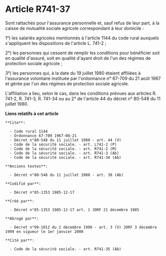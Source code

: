 # Article R741-37

Sont rattachés pour l'assurance personnelle et, sauf refus de leur part, à la caisse de mutualité sociale agricole
correspondant à leur domicile : 

1°) les salariés agricoles mentionnés à l'article 1144 du code rural auxquels s'appliquent les dispositions de l'article L.
741-2 ; 

2°) les personnes qui cessent de remplir les conditions pour bénéficier soit en qualité d'assuré, soit en qualité d'ayant
droit de l'un des régimes de protection sociale agricole ; 

3°) les personnes qui, à la date du 19 juillet 1980 étaient affiliées à l'assurance volontaire instituée par l'ordonnance n°
67-709 du 21 août 1967 et gérée par l'un des régimes de protection sociale agricole. 

L'affiliation a lieu, selon le cas, dans les conditions prévues aux articles R. 741-2, R. 741-3, R. 741-34 ou au 2° de
l'article 44 du décret n° 80-548 du 11 juillet 1980.

**Liens relatifs à cet article**

	**Cite**:

	  - Code rural 1144
	  - Ordonnance 67-709 1967-08-21
	  - Décret n°80-548 du 11 juillet 1980 - art. 44 (V)
	  - Code de la sécurité sociale. - art. L741-2 (P)
	  - Code de la sécurité sociale. - art. R741-2 (M)
	  - Code de la sécurité sociale. - art. R741-3 (Ab)
	  - Code de la sécurité sociale. - art. R741-34 (Ab)

	**Anciens textes**:

	  - Décret n°80-548 du 11 juillet 1980 - art. 38 (Ab)

	**Codifié par**:

	  - Décret n°85-1353 1985-12-17

	**Créé par**:

	  - Décret n°85-1353 1985-12-17 art. 1 JORF 21 décembre 1985

	**Abrogé par**:

	  - Décret n°99-1012 du 2 décembre 1999 - art. 3 (V) JORF 3 décembre 1999 en vigueur le 1er janvier 2000

	**Cité par**:

	  - Code de la sécurité sociale. - art. R741-35 (Ab)
